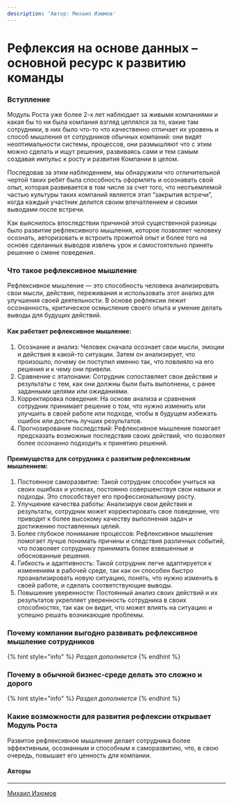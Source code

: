 ```yaml
---
description: 'Автор: Михаил Изюмов'
---
```


# Рефлексия на основе данных – основной ресурс к развитию команды

### Вступление

Модуль Роста уже более 2-х лет наблюдает за живыми компаниями и какая бы то ни была компания взгляд цеплялся за то, какие там сотрудники, в них было что-то что качественно отличает их уровень и способ мышления от сотрудников обычных компаний: они видят неоптимальности системы, процессов, они размышляют что с этим можно сделать и ищут решения, развиваясь сами и тем самым создавая импульс к росту и развития Компании в целом.&#x20;

Последовав за этим наблюдением, мы обнаружили что отличительной чертой таких ребят была способность оформлять и осознавать свой опыт, которая развивается в том числе за счет того, что неотъемлемой частью культуры таких компаний является этап “закрытия встречи”, когда каждый участник делится своим впечатлением и своими выводами после встречи.

Как выяснилось впоследствии причиной этой существенной разницы было развитие рефлексивного мышления, которое позволяет человеку осознать, авторизовать и встроить прожитой опыт и более того на основе сделанных выводов извлечь урок и самостоятельно принять решение о смене поведения.&#x20;

### Что такое рефлексивное мышление

Рефлексивное мышление — это способность человека анализировать свои мысли, действия, переживания и использовать этот анализ для улучшения своей деятельности. В основе рефлексии лежит осознанность, критическое осмысление своего опыта и умение делать выводы для будущих действий.

#### Как работает рефлексивное мышление:

1. Осознание и анализ: Человек сначала осознает свои мысли, эмоции и действия в какой-то ситуации. Затем он анализирует, что произошло, почему он поступил именно так, что повлияло на его решения и к чему они привели.
2. Сравнение с эталонами: Сотрудник сопоставляет свои действия и результаты с тем, как они должны были быть выполнены, с ранее заданными целями или ожиданиями.
3. Корректировка поведения: На основе анализа и сравнения сотрудник принимает решение о том, что нужно изменить или улучшить в своей работе или подходе, чтобы в будущем избежать ошибок или достичь лучших результатов.
4. Прогнозирование последствий: Рефлексивное мышление помогает предсказать возможные последствия своих действий, что позволяет более осознанно подходить к принятию решений.

#### Преимущества для сотрудника с развитым рефлексивным мышлением:

1. Постоянное саморазвитие: Такой сотрудник способен учиться на своих ошибках и успехах, постоянно совершенствуя свои навыки и подходы. Это способствует его профессиональному росту.
2. Улучшение качества работы: Анализируя свои действия и результаты, сотрудник может корректировать свое поведение, что приводит к более высокому качеству выполнения задач и достижению поставленных целей.
3. Более глубокое понимание процессов: Рефлексивное мышление помогает лучше понимать причины и следствия различных событий, что позволяет сотруднику принимать более взвешенные и обоснованные решения.
4. Гибкость и адаптивность: Такой сотрудник легче адаптируется к изменениям в рабочей среде, так как он способен быстро проанализировать новую ситуацию, понять, что нужно изменить в своей работе, и сделать соответствующие выводы.
5. Повышение уверенности: Постоянный анализ своих действий и их результатов укрепляет уверенность сотрудника в своих способностях, так как он видит, что может влиять на ситуацию и успешно решать возникающие проблемы.

### Почему компании выгодно развивать рефлексивное мышление сотрудников&#x20;

{% hint style="info" %}
_Раздел дополняется_
{% endhint %}

### Почему в обычной бизнес-среде делать это сложно и дорого

{% hint style="info" %}
_Раздел дополняется_
{% endhint %}

### Какие возможности для развития рефлексии открывает Модуль Роста

Развитое рефлексивное мышление делает сотрудника более эффективным, осознанным и способным к саморазвитию, что, в свою очередь, повышает его ценность для компании.

#### Авторы

***

[Михаил Изюмов](https://kto1.thecreativeact.ru/creators/profiles/mikhail-izyumov)